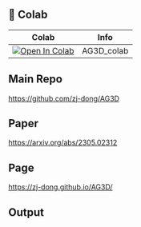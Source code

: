 
## 🦒 Colab

| Colab | Info
| --- | --- |
[![Open In Colab](https://colab.research.google.com/assets/colab-badge.svg)](https://colab.research.google.com/github/camenduru/AG3D-colab/blob/main/AG3D_colab.ipynb) | AG3D_colab

## Main Repo
https://github.com/zj-dong/AG3D

## Paper
https://arxiv.org/abs/2305.02312

## Page
https://zj-dong.github.io/AG3D/

## Output
